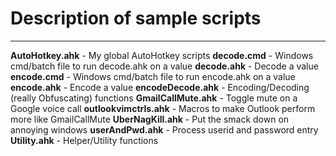 # Description of sample scripts
- - -
**AutoHotkey.ahk** - My global AutoHotkey scripts
**decode.cmd** - Windows cmd/batch file to run decode.ahk on a value
**decode.ahk** - Decode a value
**encode.cmd** - Windows cmd/batch file to run encode.ahk on a value
**encode.ahk** - Encode a value
**encodeDecode.ahk** - Encoding/Decoding (really Obfuscating) functions
**GmailCallMute.ahk** - Toggle mute on a Google voice call
**outlookvimctrls.ahk** - Macros to make Outlook perform more like GmailCallMute
**UberNagKill.ahk** - Put the smack down on annoying windows
**userAndPwd.ahk** - Process userid and password entry
**Utility.ahk** - Helper/Utility functions
